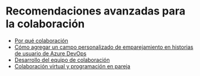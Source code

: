 # Recomendaciones avanzadas para la colaboración

* [Por qué colaboración](why-collaboration.md)
* [Cómo agregar un campo personalizado de emparejamiento en historias de usuario de Azure DevOps](add-pairing-field-azure-devops-cards.mdm)
* [Desarrollo del equipo de colaboración](teaming-up.md)
* [Colaboración virtual y programación en pareja](virtual-collaboration.md)
